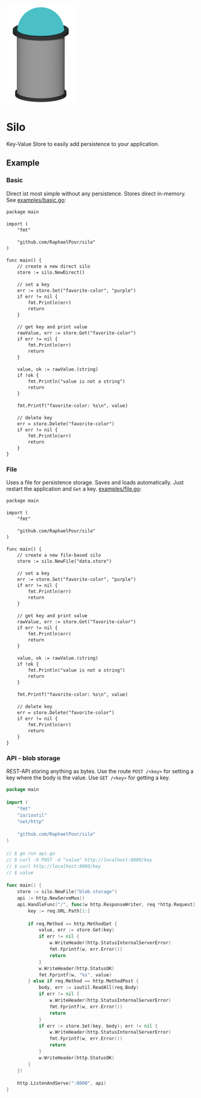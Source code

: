![](logo.png)

# Silo

Key-Value Store to easily add persistence to your application. 

## Example

### Basic

Direct ist most simple without any persistence. Stores direct in-memory. See [examples/basic.go](examples/basic.go):

```golang
package main

import (
	"fmt"

	"github.com/RaphaelPour/silo"
)

func main() {
	// create a new direct silo
	store := silo.NewDirect()

	// set a key
	err := store.Set("favorite-color", "purple")
	if err != nil {
		fmt.Println(err)
		return
	}

	// get key and print value
	rawValue, err := store.Get("favorite-color")
	if err != nil {
		fmt.Println(err)
		return
	}

	value, ok := rawValue.(string)
	if !ok {
		fmt.Println("value is not a string")
		return
	}

	fmt.Printf("favorite-color: %s\n", value)

	// delete key
	err = store.Delete("favorite-color")
	if err != nil {
		fmt.Println(err)
		return
	}
}
```

### File

Uses a file for persistence storage. Saves and loads automatically. Just restart the application and `Get` a key. [examples/file.go](examples/file.go):

```golang
package main

import (
	"fmt"

	"github.com/RaphaelPour/silo"
)

func main() {
	// create a new file-based silo
	store := silo.NewFile("data.store")

	// set a key
	err := store.Set("favorite-color", "purple")
	if err != nil {
		fmt.Println(err)
		return
	}

	// get key and print value
	rawValue, err := store.Get("favorite-color")
	if err != nil {
		fmt.Println(err)
		return
	}

	value, ok := rawValue.(string)
	if !ok {
		fmt.Println("value is not a string")
		return
	}

	fmt.Printf("favorite-color: %s\n", value)

	// delete key
	err = store.Delete("favorite-color")
	if err != nil {
		fmt.Println(err)
		return
	}
}

```

### API - blob storage

REST-API storing anything as bytes. Use the route `POST /<key>` for setting a key where the body is the value. Use `GET /<key>` for getting a key.

```go
package main

import (
	"fmt"
	"io/ioutil"
	"net/http"

	"github.com/RaphaelPour/silo"
)

// $ go run api.go
// $ curl -X POST -d "value" http://localhost:8000/key
// $ curl http://localhost:8000/key
// $ value

func main() {
	store := silo.NewFile("blob.storage")
	api := http.NewServeMux()
	api.HandleFunc("/", func(w http.ResponseWriter, req *http.Request) {
		key := req.URL.Path[1:]

		if req.Method == http.MethodGet {
			value, err := store.Get(key)
			if err != nil {
				w.WriteHeader(http.StatusInternalServerError)
				fmt.Fprintf(w, err.Error())
				return
			}
			w.WriteHeader(http.StatusOK)
			fmt.Fprintf(w, "%s", value)
		} else if req.Method == http.MethodPost {
			body, err := ioutil.ReadAll(req.Body)
			if err != nil {
				w.WriteHeader(http.StatusInternalServerError)
				fmt.Fprintf(w, err.Error())
				return
			}
			if err := store.Set(key, body); err != nil {
				w.WriteHeader(http.StatusInternalServerError)
				fmt.Fprintf(w, err.Error())
				return
			}
			w.WriteHeader(http.StatusOK)
		}
	})

	http.ListenAndServe(":8000", api)
}
```
